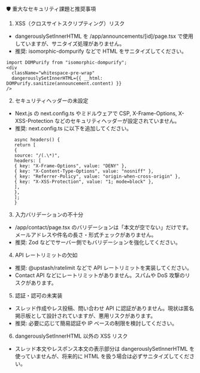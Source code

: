 🛡️ 重大なセキュリティ課題と推奨事項

1. XSS（クロスサイトスクリプティング）リスク

- dangerouslySetInnerHTML を /app/announcements/[id]/page.tsx で使用していますが、サニタイズ処理がありません。
- 推奨: isomorphic-dompurify などで HTML をサニタイズしてください。

```
import DOMPurify from "isomorphic-dompurify";
<div
  className="whitespace-pre-wrap"
  dangerouslySetInnerHTML={{ __html: DOMPurify.sanitize(announcement.content) }}
/>
```

2. セキュリティヘッダーの未設定

- Next.js の next.config.ts やミドルウェアで CSP, X-Frame-Options, X-XSS-Protection などのセキュリティヘッダーが設定されていません。
- 推奨: next.config.ts に以下を追加してください。

```
   async headers() {
   return [
   {
   source: "/(.\*)",
   headers: [
   { key: "X-Frame-Options", value: "DENY" },
   { key: "X-Content-Type-Options", value: "nosniff" },
   { key: "Referrer-Policy", value: "origin-when-cross-origin" },
   { key: "X-XSS-Protection", value: "1; mode=block" },
   ],
   },
   ];
   }
```

3. 入力バリデーションの不十分

- /app/contact/page.tsx のバリデーションは「本文が空でない」だけです。メールアドレスや件名の長さ・形式チェックがありません。
- 推奨: Zod などでサーバー側でもバリデーションを強化してください。

4. API レートリミットの欠如

- 推奨: @upstash/ratelimit などで API レートリミットを実装してください。
- Contact API などにレートリミットがありません。スパムや DoS 攻撃のリスクがあります。

5. 認証・認可の未実装

- スレッド作成やレス投稿、問い合わせ API に認証がありません。現状は匿名掲示板として設計されていますが、悪用リスクがあります。
- 推奨: 必要に応じて簡易認証や IP ベースの制限を検討してください。

6. dangerouslySetInnerHTML 以外の XSS リスク

- スレッド本文やレスポンス本文の表示部分は dangerouslySetInnerHTML を使っていませんが、将来的に HTML を扱う場合は必ずサニタイズしてください。
